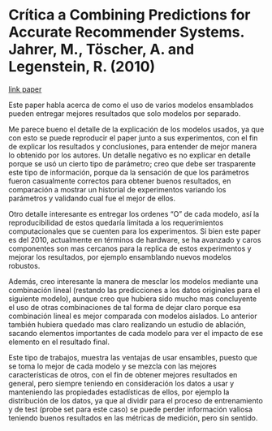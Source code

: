 # Crítica a Combining Predictions for Accurate Recommender Systems. Jahrer, M., Töscher, A. and Legenstein, R. (2010)

[link paper](https://dl.acm.org/doi/10.1145/1835804.1835893)

Este paper habla acerca de como el uso de varios modelos ensamblados pueden entregar mejores resultados que solo modelos por separado.

Me parece bueno el detalle de la explicación de los modelos usados, ya que con esto se puede reproducir el paper junto a sus experimentos, con el fin de explicar los resultados y conclusiones, para entender de mejor manera lo obtenido por los autores. Un detalle negativo es no explicar en detalle porque se usó un cierto tipo de parámetro; creo que debe ser trasparente este tipo de información, porque da la sensación de que los parámetros fueron casualmente correctos para obtener buenos resultados, en comparación a mostrar un historial de experimentos variando los parámetros y validando cual fue el mejor de ellos.

Otro detalle interesante es entregar los ordenes “O” de cada modelo, así la reproducibilidad de estos quedaría limitada a los requerimientos computacionales que se cuenten para los experimentos. Si bien este paper es del 2010, actualmente en términos de hardware, se ha avanzado y caros componentes son mas cercanos para la replica de estos experimentos y mejorar los resultados, por ejemplo ensamblando nuevos modelos robustos. 

Además, creo interesante la manera de mesclar los modelos mediante una combinación lineal (restando las predicciones a los datos originales para el siguiente modelo), aunque creo que hubiera sido mucho mas concluyente el uso de otras combinaciones de tal forma de dejar claro porque esa combinación lineal es mejor comparada con modelos aislados. Lo anterior también hubiera quedado mas claro realizando un estudio de ablación, sacando elementos importantes de cada modelo para ver el impacto de ese elemento en el resultado final.

Este tipo de trabajos, muestra las ventajas de usar ensambles, puesto que se toma lo mejor de cada modelo y se mezcla con las mejores características de otros, con el fin de obtener mejores resultados en general, pero siempre teniendo en consideración los datos a usar y manteniendo las propiedades estadísticas de ellos, por ejemplo la distribución de los datos, ya que al dividir para el proceso de entrenamiento y de test (probe set para este caso) se puede perder información valiosa teniendo buenos resultados en las métricas de medición, pero sin sentido.
